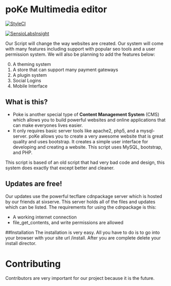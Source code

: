 poKe Multimedia editor
=============

[![StyleCI](https://styleci.io/repos/49139219/shield)](https://styleci.io/repos/49139219)

[![SensioLabsInsight](https://insight.sensiolabs.com/projects/4f931c37-3c45-45a1-bf09-45478996bde6/mini.png)](https://insight.sensiolabs.com/projects/4f931c37-3c45-45a1-bf09-45478996bde6)

Our Script will change the way websites are created. Our system will come with many features including support with popular seo tools and a user permission system. We will also be planning to add the features below:

0. A theming system
0. A store that can support many payment gateways
0. A plugin system
0. Social Logins
0. Mobile Interface

What is this?
---------------------

* Poke is another special type of **Content Management System** (CMS) which allows you to build powerful websites and  online applications that can make everyones lives easier.
* It only requires basic server tools like apache2, php5, and  a mysql-server.
poKe allows you to create a very awesome website that is great quality and uses bootstrap. It creates a simple user interface for developing and creating a website. This script uses MySQL, bootstrap, and PHP.

This script is based of an old script that had very bad code and design, this system does exactly that except better and cleaner.

Updates are free!
---------------------
Our updates use the powerful tecflare cdnpackage server which is hosted by our friends at sixserve. This server holds all of the files and updates which can be listed. The requirements for using the cdnpackage is this:

* A working internet connection
* file_get_contents, and write permissions are allowed

##Installation
The installation is very easy. All you have to do is to go into your browser with your site url /install.
After you are complete delete your install director.

Contributing
=============
Contributors are very important for our project because it is the future.
